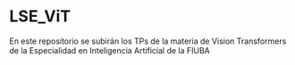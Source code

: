 # LSE_ViT
En este repositorio se subirán los TPs de la materia de Vision Transformers de la Especialidad en Inteligencia Artificial de la FIUBA
